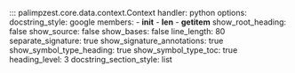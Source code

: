 <!-- ## Goal
Brief preamble with most content autogenerated from docstrings.
 -->

::: palimpzest.core.data.context.Context
    handler: python
    options:
      docstring_style: google
      members:
        - __init__
        - __len__
        - __getitem__
      show_root_heading: false
      show_source: false
      show_bases: false
      line_length: 80
      separate_signature: true
      show_signature_annotations: true
      show_symbol_type_heading: true
      show_symbol_type_toc: true
      heading_level: 3
      docstring_section_style: list
